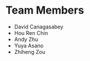 Team Members
====================
*   David Canagasabey
*   Hou Ren Chin
*   Andy Zhu
*   Yuya Asano
*   Zhiheng Zou

